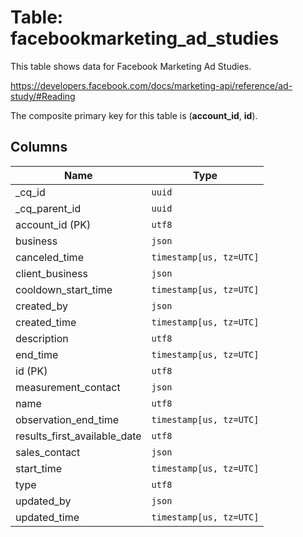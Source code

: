 # Table: facebookmarketing_ad_studies

This table shows data for Facebook Marketing Ad Studies.

https://developers.facebook.com/docs/marketing-api/reference/ad-study/#Reading

The composite primary key for this table is (**account_id**, **id**).

## Columns

| Name          | Type          |
| ------------- | ------------- |
|_cq_id|`uuid`|
|_cq_parent_id|`uuid`|
|account_id (PK)|`utf8`|
|business|`json`|
|canceled_time|`timestamp[us, tz=UTC]`|
|client_business|`json`|
|cooldown_start_time|`timestamp[us, tz=UTC]`|
|created_by|`json`|
|created_time|`timestamp[us, tz=UTC]`|
|description|`utf8`|
|end_time|`timestamp[us, tz=UTC]`|
|id (PK)|`utf8`|
|measurement_contact|`json`|
|name|`utf8`|
|observation_end_time|`timestamp[us, tz=UTC]`|
|results_first_available_date|`utf8`|
|sales_contact|`json`|
|start_time|`timestamp[us, tz=UTC]`|
|type|`utf8`|
|updated_by|`json`|
|updated_time|`timestamp[us, tz=UTC]`|